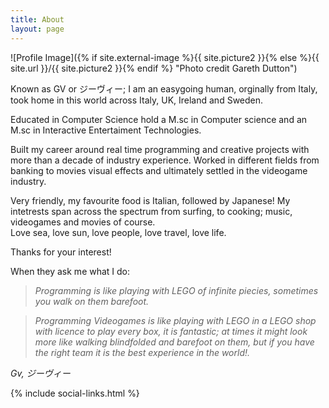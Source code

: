```yaml
---
title: About
layout: page
---
```

![Profile Image]({% if site.external-image %}{{ site.picture2 }}{% else %}{{ site.url }}/{{ site.picture2 }}{% endif %} "Photo credit Gareth Dutton")

Known as GV or ジーヴィー; I am an easygoing human, orginally from Italy, took home in this world across Italy, UK, Ireland and Sweden.

Educated in Computer Science hold a M.sc in Computer science and an M.sc in Interactive Entertaiment Technologies.

Built my career around real time programming and creative projects with more than a decade of industry experience. Worked in different fields from banking to movies visual effects and ultimately settled in the videogame industry.

Very friendly, my favourite food is Italian, followed by Japanese!
My intetrests span across the spectrum from surfing, to cooking; music, videogames and movies of course.  
Love sea, love sun, love people, love travel, love life.

Thanks for your interest!

When they ask me what I do:  
> *Programming is like playing with LEGO of infinite piecies, sometimes you walk on them barefoot.*

> *Programming Videogames is like playing with LEGO in a LEGO shop with licence to play every box, it is fantastic; at times it might look more like walking blindfolded and barefoot on them, but if you have the right team it is the best experience in the world!.*

*Gv, ジーヴィー*

{% include social-links.html %}
